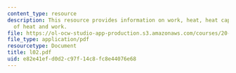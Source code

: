 ```yaml
---
content_type: resource
description: This resource provides information on work, heat, heat capacity and equivalence
  of heat and work.
file: https://ol-ocw-studio-app-production.s3.amazonaws.com/courses/20-110j-thermodynamics-of-biomolecular-systems-fall-2005/e82e41efd0d2c97f14c8fc8e44076e68_l02.pdf
file_type: application/pdf
resourcetype: Document
title: l02.pdf
uid: e82e41ef-d0d2-c97f-14c8-fc8e44076e68
---
```

